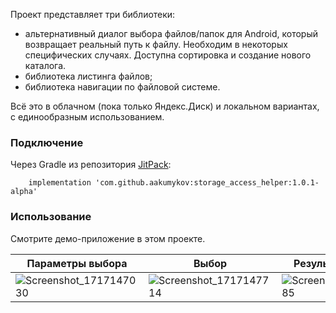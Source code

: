 Проект представляет три библиотеки:
* альтернативный диалог выбора файлов/папок для Android, который возвращает реальный путь к файлу.
Необходим в некоторых специфических случаях. Доступна сортировка и создание нового каталога.
* библиотека листинга файлов;
* библиотека навигации по файловой системе.

Всё это в облачном (пока только Яндекс.Диск) и локальном вариантах, с единообразным использованием.

### Подключение

Через Gradle из репозитория [JitPack](https://jitpack.io/#aakumykov/file_lister_navigator_selector):
```
    implementation 'com.github.aakumykov:storage_access_helper:1.0.1-alpha'
```
### Использование

Смотрите демо-приложение в этом проекте.

|Параметры выбора|Выбор|Результаты выбора|
|----------------|-----|-----------------|
|![Screenshot_1717147030](https://github.com/aakumykov/file_lister_navigator_selector/assets/7845834/0e8f9ee3-c4c0-4429-b2ea-68f418bfffdc)|![Screenshot_1717147714](https://github.com/aakumykov/file_lister_navigator_selector/assets/7845834/9c7bb9c7-6bfd-4fa9-933e-e777fc5784ff)|![Screenshot_1717147485](https://github.com/aakumykov/file_lister_navigator_selector/assets/7845834/5babe2c8-477e-4d2c-a3d7-997d6d4f76fd)|
